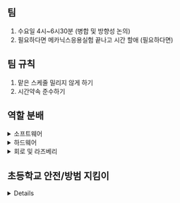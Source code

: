 ## 팀
1. 수요일 4시~6시30분 (병합 및 방향성 논의)
2. 필요하다면 메카닉스응용실험 끝나고 시간 할애 (필요하다면)
## 팀 규칙
1. 맡은 스케줄 밀리지 않게 하기 
2. 시간약속 준수하기
## 역할 분배
<details>
  <summary>소프트웨어</summary>
  1. 맵핑 - 이동훈, 최성현 </br>
  2. TTS & STT - 김지호 </br>
  3. 라인트레이싱 - 이동훈, 최성현 </br>
  4. 상황인지 </br>
  5. hw 설계 및 제작 - 윤석현(설계), 류정현(전자회로) </br>
</details>

<details>
  <summary>하드웨어</summary>
  1. 무한궤도 조사 (구할 수 있는 곳, 판매가격이나 수치등등, 괜찮은 여러 종류를 표로 만들기?)  </br>
  2. 디자인 구상 (대략적인 큰 디자인, 방향성의 시각화느낌)  </br>
  3. 대략적인 물리적 수치(중량, 크기등등) 디자인 구상에 기초하여 예측하기 (이건 목요일에 만날때 회의해보기) </br>
  https://www.youtube.com/@GDSB/playlists
</details>
  
<details>
  <summary>회로 및 라즈베리</summary>

    
  라즈베리에서 ros 설치가 되야하는 데, 잘 안됨,apt update 할때와 직접 다운받을때 릴리즈 페키지를 받아야하는 데 릴리즈가 되지않았다고 나옴, 아마 키 사이트의 문제같음, 제대로 입력하면 접근이 안되고, 돌려서 입력하면 접근은 되는 데 릴리즈 된게 없다고 나옴
    우선은 우분투 설치 + 그 곳에 ros 설치 느낌으로 진행할듯?  근데 그럴려면 sd카드가 필요한 거 같은데 못 찾겠어서 일단은 목요일전까지 ros 직접 설치해보고 안되면 목욜에 남은 sd카드 빌려가서 우분투 깔아볼깨용
    </br>


  여기 밑은 라즈베리에서 ros로 바로 설치할 때 필요한 사이트들(작동 안됐슴) </br>
    https://kyubot.tistory.com/90 

http://wiki.ros.org/ROSberryPi/Installing%20ROS%20Kinetic%20on%20the%20Raspberry%20Pi#Setup_ROS_Repositories </br>

    you may be stopped in 2 that get key.
    Then, see a below link 
    it has no effect, stop 

https://unix.stackexchange.com/questions/399027/gpg-keyserver-receive-failed-server-indicated-a-failure <br>

  sudo gpg --keyserver keyserver.ubuntu.com --recv-keys C1CF6E31E6BADE8868B172B4F42ED6FBAB17C654 </br>
    


  
</details>

## 초등학교 안전/방범 지킴이
<details>
  1. 이미지 분석 </br>
  2. 

  [최성현]
  1. 학교 관계자(학생, 선생님 등) 얼굴 인식 기능
      - 활용 분야 : 
</details>

